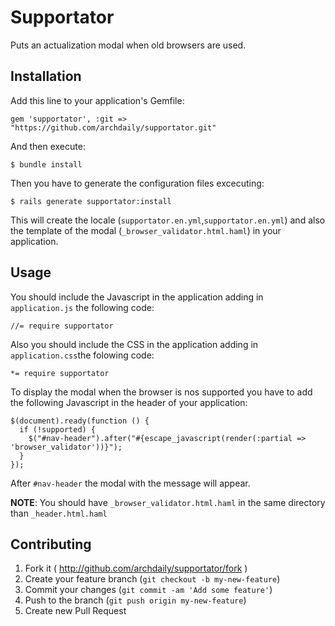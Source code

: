 # Supportator

Puts an actualization modal when old browsers are used.

## Installation

Add this line to your application's Gemfile:

	gem 'supportator', :git => "https://github.com/archdaily/supportator.git"

And then execute:

    $ bundle install

Then you have to generate the configuration files excecuting:

	$ rails generate supportator:install

This will create the locale (`supportator.en.yml`,`supportator.en.yml`) and also the template of the modal (`_browser_validator.html.haml`) in your application.

## Usage

You should include the Javascript in the application adding in `application.js` the following code:
	
	//= require supportator

Also you should include the CSS in the application adding in `application.css`the folowing code:

	*= require supportator

To display the modal when the browser is nos supported you have to add the following Javascript in the header of your application:

	$(document).ready(function () {
      if (!supported) {
        $("#nav-header").after("#{escape_javascript(render(:partial => 'browser_validator'))}");
      }
    });

After `#nav-header` the modal with the message will appear.

**NOTE**: You should have `_browser_validator.html.haml` in the same directory than `_header.html.haml`

## Contributing

1. Fork it ( http://github.com/archdaily/supportator/fork )
2. Create your feature branch (`git checkout -b my-new-feature`)
3. Commit your changes (`git commit -am 'Add some feature'`)
4. Push to the branch (`git push origin my-new-feature`)
5. Create new Pull Request
